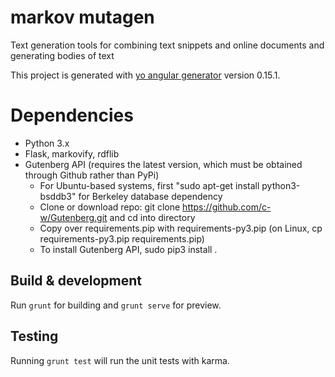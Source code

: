 # markov mutagen

Text generation tools for combining text snippets and online documents and generating bodies of text

This project is generated with [yo angular generator](https://github.com/yeoman/generator-angular)
version 0.15.1.

# Dependencies
* Python 3.x
* Flask, markovify, rdflib
* Gutenberg API (requires the latest version, which must be obtained through Github rather than PyPi)
    - For Ubuntu-based systems, first "sudo apt-get install python3-bsddb3" for Berkeley database dependency
    - Clone or download repo: git clone https://github.com/c-w/Gutenberg.git and cd into directory
    - Copy over requirements.pip with requirements-py3.pip (on Linux, cp requirements-py3.pip requirements.pip)
    - To install Gutenberg API, sudo pip3 install .

## Build & development

Run `grunt` for building and `grunt serve` for preview.

## Testing

Running `grunt test` will run the unit tests with karma.
